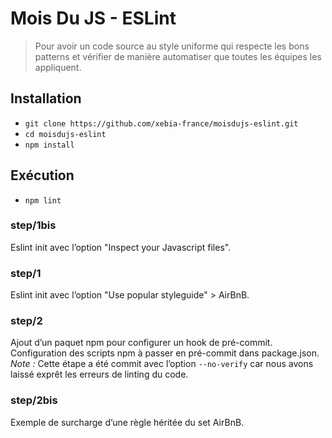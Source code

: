 # Mois Du JS - ESLint

> Pour avoir un code source au style uniforme qui respecte les bons patterns et vérifier de manière automatiser que toutes les équipes les appliquent.

## Installation

* `git clone https://github.com/xebia-france/moisdujs-eslint.git`
* `cd moisdujs-eslint`
* `npm install`

## Exécution

* `npm lint`

### step/1bis

Eslint init avec l’option "Inspect your Javascript files".

### step/1

Eslint init avec l’option "Use popular styleguide" > AirBnB.

### step/2

Ajout d’un paquet npm pour configurer un hook de pré-commit.  
Configuration des scripts npm à passer en pré-commit dans package.json.  
*Note :* Cette étape a été commit avec l’option `--no-verify` car nous avons laissé exprêt les erreurs de linting du code.

### step/2bis

Exemple de surcharge d’une règle héritée du set AirBnB.
